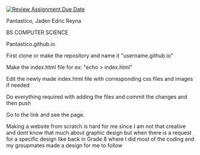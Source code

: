 [![Review Assignment Due Date](https://classroom.github.com/assets/deadline-readme-button-22041afd0340ce965d47ae6ef1cefeee28c7c493a6346c4f15d667ab976d596c.svg)](https://classroom.github.com/a/LOhZyyrU)

Pantastico, Jaden Edric Reyna

BS COMPUTER SCIENCE

Pantastico.github.io

First clone or make the repository and name it "username.github.io"

Make the index.html file for ex: "echo > index.html"

Edit the newly made index.html file with corresponding css files and images if needed

Do everything required with adding the files and commit the changes and then push

Go to the link and see the page.

Making a website from scratch is hard for me since I am not that creative and dont know that much about graphic design but when there is a request for a specific design like back in Grade 8 where I did most of the coding and my groupmates made a design for me to follow
